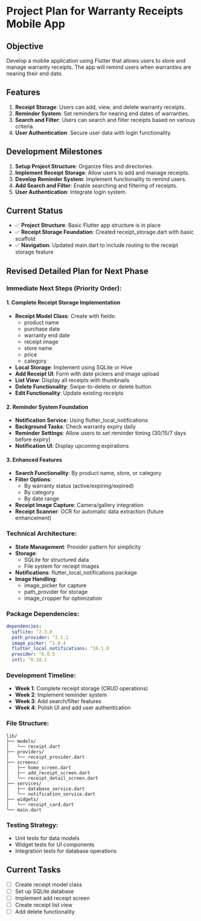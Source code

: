 # Project Plan for Warranty Receipts Mobile App

## Objective
Develop a mobile application using Flutter that allows users to store and manage warranty receipts. The app will remind users when warranties are nearing their end date.

## Features
1. **Receipt Storage**: Users can add, view, and delete warranty receipts.
2. **Reminder System**: Set reminders for nearing end dates of warranties.
3. **Search and Filter**: Users can search and filter receipts based on various criteria.
4. **User Authentication**: Secure user data with login functionality.

## Development Milestones
1. **Setup Project Structure**: Organize files and directories.
2. **Implement Receipt Storage**: Allow users to add and manage receipts.
3. **Develop Reminder System**: Implement functionality to remind users.
4. **Add Search and Filter**: Enable searching and filtering of receipts.
5. **User Authentication**: Integrate login system.

## Current Status
- ✅ **Project Structure**: Basic Flutter app structure is in place
- ✅ **Receipt Storage Foundation**: Created receipt_storage.dart with basic scaffold
- ✅ **Navigation**: Updated main.dart to include routing to the receipt storage feature

## Revised Detailed Plan for Next Phase

### Immediate Next Steps (Priority Order):

#### 1. Complete Receipt Storage Implementation
- **Receipt Model Class**: Create with fields:
  - product name
  - purchase date
  - warranty end date
  - receipt image
  - store name
  - price
  - category
- **Local Storage**: Implement using SQLite or Hive
- **Add Receipt UI**: Form with date pickers and image upload
- **List View**: Display all receipts with thumbnails
- **Delete Functionality**: Swipe-to-delete or delete button
- **Edit Functionality**: Update existing receipts

#### 2. Reminder System Foundation
- **Notification Service**: Using flutter_local_notifications
- **Background Tasks**: Check warranty expiry daily
- **Reminder Settings**: Allow users to set reminder timing (30/15/7 days before expiry)
- **Notification UI**: Display upcoming expirations

#### 3. Enhanced Features
- **Search Functionality**: By product name, store, or category
- **Filter Options**: 
  - By warranty status (active/expiring/expired)
  - By category
  - By date range
- **Receipt Image Capture**: Camera/gallery integration
- **Receipt Scanner**: OCR for automatic data extraction (future enhancement)

### Technical Architecture:
- **State Management**: Provider pattern for simplicity
- **Storage**: 
  - SQLite for structured data
  - File system for receipt images
- **Notifications**: flutter_local_notifications package
- **Image Handling**: 
  - image_picker for capture
  - path_provider for storage
  - image_cropper for optimization

### Package Dependencies:
```yaml
dependencies:
  sqflite: ^2.3.0
  path_provider: ^2.1.1
  image_picker: ^1.0.4
  flutter_local_notifications: ^16.1.0
  provider: ^6.0.5
  intl: ^0.18.1
```

### Development Timeline:
- **Week 1**: Complete receipt storage (CRUD operations)
- **Week 2**: Implement reminder system
- **Week 3**: Add search/filter features
- **Week 4**: Polish UI and add user authentication

### File Structure:
```
lib/
├── models/
│   └── receipt.dart
├── providers/
│   └── receipt_provider.dart
├── screens/
│   ├── home_screen.dart
│   ├── add_receipt_screen.dart
│   └── receipt_detail_screen.dart
├── services/
│   ├── database_service.dart
│   └── notification_service.dart
├── widgets/
│   └── receipt_card.dart
└── main.dart
```

### Testing Strategy:
- Unit tests for data models
- Widget tests for UI components
- Integration tests for database operations

## Current Tasks
- [ ] Create receipt model class
- [ ] Set up SQLite database
- [ ] Implement add receipt screen
- [ ] Create receipt list view
- [ ] Add delete functionality
